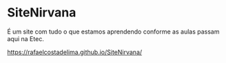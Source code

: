 # SiteNirvana
É um site com tudo o que estamos aprendendo conforme as aulas passam aqui na Etec.

 https://rafaelcostadelima.github.io/SiteNirvana/
